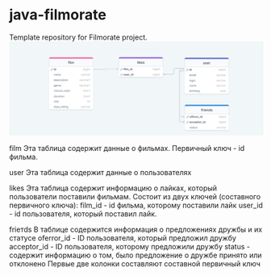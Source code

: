 # java-filmorate
Template repository for Filmorate project.
![Схема базы данных, использeумая в приложении](https://github.com/KirSkl/java-filmorate/blob/add-sql-diagramm/filmorate-sql.png)

film
Эта таблица содержит данные о фильмах. Первичный ключ - id фильма. 

user
Эта таблица содержит данные о пользователях

likes
Эта таблица содержит информацию о лайках, который пользователи поставили фильмам. Состоит из двух ключей (составного первичного ключа):
film_id - id фильма, которому поставили лайк
user_id - id пользователя, который поставил лайк. 

frieтds
В таблице содержится информация о предложениях дружбы и их статусе
oferror_id - ID пользователя, который предложил дружбу
acceptor_id - ID пользователя, которому предложили дружбу
status - содержит информацию о том, было предложение о дружбе принято или отклонено
Первые две колонки составляют составной первичный ключ
